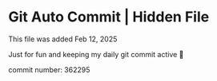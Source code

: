 # Git Auto Commit | Hidden File

This file was added Feb 12, 2025

Just for fun and keeping my daily git commit active 🤪

commit number: 362295
